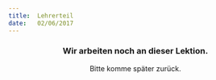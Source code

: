 ```yaml
---
title:  Lehrerteil
date:   02/06/2017
---
```


### <center>Wir arbeiten noch an dieser Lektion.</center>
<center>Bitte komme später zurück.</center>